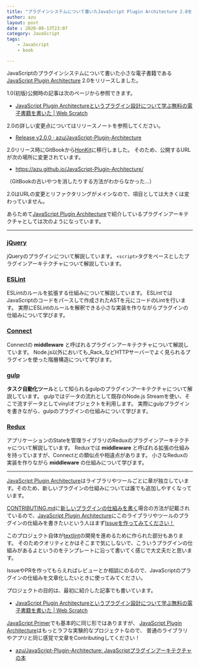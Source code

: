 ```yaml
---
title: "プラグインシステムについて書いたJavaScript Plugin Architecture 2.0をリリースしました"
author: azu
layout: post
date : 2020-09-13T23:07
category: JavaScript
tags:
    - JavaScript
    - book

---
```


JavaScriptのプラグインシステムについて書いた小さな電子書籍である[JavaScript Plugin Architecture](https://azu.github.io/JavaScript-Plugin-Architecture/) 2.0をリリースしました。

1.0(初版)公開時の記事は次のページから参照できます。

- [JavaScript Plugin Architectureというプラグイン設計について学ぶ無料の電子書籍を書いた | Web Scratch](https://efcl.info/2016/06/06/javascript-plugin-architecture/)

2.0の詳しい変更点についてはリリースノートを参照してください。

- [Release v2.0.0 · azu/JavaScript-Plugin-Architecture](https://github.com/azu/JavaScript-Plugin-Architecture/releases/tag/v2.0.0)

2.0リリース時にGitBookから[HonKit](https://github.com/honkit/honkit)に移行しました。
そのため、公開するURLが次の場所に変更されています。

- <https://azu.github.io/JavaScript-Plugin-Architecture/>

（GitBookの古いやつを消したりする方法がわからなかった…）

2.0はURLの変更とリファクタリングがメインなので、項目としては大きくは変わっていません。

あらためて[JavaScript Plugin Architecture](https://azu.github.io/JavaScript-Plugin-Architecture/)で紹介しているプラグインアーキテクチャとしては次のようになっています。

---

### [jQuery](https://azu.github.io/JavaScript-Plugin-Architecture/ja/jQuery/)

jQueryのプラグインについて解説しています。
`<script>`タグをベースとしたプラグインアーキテクチャについて解説しています。

### [ESLint](https://azu.github.io/JavaScript-Plugin-Architecture/ja/ESLint/)

ESLintのルールを拡張する仕組みについて解説しています。
ESLintではJavaScriptのコードをパースして作成されたASTを元にコードのLintを行います。
実際にESLintのルールを解釈できる小さな実装を作りながらプラグインの仕組みについて学びます。

### [Connect](https://azu.github.io/JavaScript-Plugin-Architecture/ja/connect/)

Connectの **middleware** と呼ばれるプラグインアーキテクチャについて解説しています。
Node.js以外においても_Rack_などHTTPサーバーでよく見られるプラグインを使った階層構造について学びます。

### [gulp](https://azu.github.io/JavaScript-Plugin-Architecture/ja/gulp/)

**タスク自動化ツール**として知られるgulpのプラグインアーキテクチャについて解説しています。
gulpではデータの流れとして既存のNode.js Streamを使い、そこで流すデータとしてvinylオブジェクトを利用します。
実際にgulpプラグインを書きながら、gulpのプラグインの仕組みについて学びます。

### [Redux](https://azu.github.io/JavaScript-Plugin-Architecture/ja/Redux/)

アプリケーションのStateを管理ライブラリのReduxのプラグインアーキテクチャについて解説しています。
Reduxでは **middleware** と呼ばれる拡張の仕組みを持っていますが、Connectとの類似点や相違点があります。
小さなReduxの実装を作りながら **middleware** の仕組みについて学びます。

---

[JavaScript Plugin Architecture](https://azu.github.io/JavaScript-Plugin-Architecture/)はライブラリやツールごとに章が独立しています。そのため、新しいプラグインの仕組みについては誰でも追加しやすくなっています。

[CONTRIBUTING.md](https://github.com/azu/JavaScript-Plugin-Architecture/blob/master/CONTRIBUTING.md)に[新しいプラグインの仕組みを書く](https://github.com/azu/JavaScript-Plugin-Architecture/blob/master/CONTRIBUTING.md#%E6%96%B0%E3%81%97%E3%81%84%E3%83%97%E3%83%A9%E3%82%B0%E3%82%A4%E3%83%B3%E3%81%AE%E4%BB%95%E7%B5%84%E3%81%BF%E3%82%92%E6%9B%B8%E3%81%8F)場合の方法が記載されているので、[JavaScript Plugin Architecture](https://azu.github.io/JavaScript-Plugin-Architecture/)にこのライブラリやツールのプラグインの仕組みを書きたいという人はまず[Issueを作ってみてください！](https://github.com/azu/JavaScript-Plugin-Architecture/issues/new?assignees=&labels=Status%3A+Proposal&template=proposal.md&title=)

このプロジェクト自体が[textlint](https://github.com/textlint/textlint)の開発を進めるために作られた部分もあります。
そのためクオリティとかはそこまで気にしないで、こういうプラグインの仕組みがあるよというのをテンプレートに沿って書いてく感じで大丈夫だと思います。

IssueやPRを作ってもらえればレビューとか相談にのるので、JavaScriptのプラグインの仕組みを文章化したいときに使ってみてください。

プロジェクトの目的は、最初に紹介した記事でも書いています。

- [JavaScript Plugin Architectureというプラグイン設計について学ぶ無料の電子書籍を書いた | Web Scratch](https://efcl.info/2016/06/06/javascript-plugin-architecture/)

[JavaScript Primer](https://github.com/asciidwango/js-primer)でも基本的に同じ形ではありますが、
[JavaScript Plugin Architecture](https://azu.github.io/JavaScript-Plugin-Architecture/)はもっとラフな実験的なプロジェクトなので、
普通のライブラリやアプリと同じ感覚で文章をContributingしてください！

- [azu/JavaScript-Plugin-Architecture: JavaScriptプラグインアーキテクチャの本](https://github.com/azu/JavaScript-Plugin-Architecture)
